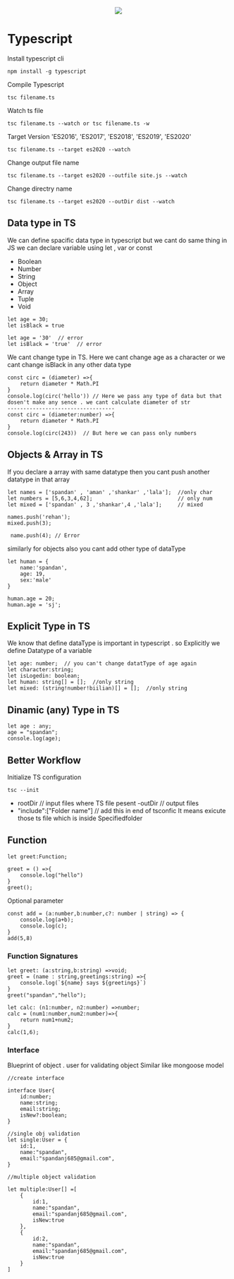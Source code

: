 <p align="center">
<img src="https://miro.medium.com/max/276/1*7QwRdAxb9Q8wejjQJiFJsQ.png" >
</p>

# Typescript

  Install typescript cli
```
npm install -g typescript
```
Compile Typescript
```
tsc filename.ts
```
 Watch ts file 
 ```
 tsc filename.ts --watch or tsc filename.ts -w
```
Target Version 'ES2016', 'ES2017', 'ES2018', 'ES2019', 'ES2020'
```
tsc filename.ts --target es2020 --watch
```
Change output file name
```
tsc filename.ts --target es2020 --outfile site.js --watch
```
Change directry name
```
tsc filename.ts --target es2020 --outDir dist --watch
```
## Data type in TS

We can define spacific data type in typescript but we cant do same thing in JS
we can declare variable using let , var or const 
- Boolean
- Number
- String
- Object
- Array
- Tuple
- Void
```
let age = 30;
let isBlack = true

let age = '30'  // error
let isBlack = 'true'  // error
```
We cant change type in TS. Here we cant change age as a character or we cant change isBlack in any other data type

```
const circ = (diameter) =>{
    return diameter * Math.PI
}
console.log(circ('hello')) // Here we pass any type of data but that dosen't make any sence . we cant calculate diameter of str
----------------------------------
const circ = (diameter:number) =>{
    return diameter * Math.PI
}
console.log(circ(243))  // But here we can pass only numbers
```
## Objects & Array in TS

If you declare a array with same datatype then you cant push another datatype in that array
```
let names = ['spandan' , 'aman' ,'shankar' ,'lala'];  //only char
let numbers = [5,6,3,4,62];                           // only num
let mixed = ['spandan' , 3 ,'shankar',4 ,'lala'];     // mixed

names.push('rehan');
mixed.push(3);

 name.push(4); // Error
```
similarly for objects also you cant add other type of dataType
```
let human = {
    name:'spandan',
    age: 19,
    sex:'male'
}

human.age = 20;
human.age = 'sj';
```
## Explicit Type in TS
We know that define dataType is important in typescript . so Explicitly we define Datatype of a variable 

```
let age: number;  // you can't change datatType of age again
let character:string;
let isLogedin: boolean;
let human: string[] = [];  //only string
let mixed: (string!number!biilian)[] = [];  //only string
```
## Dinamic (any) Type in TS

```
let age : any;
age = "spandan";
console.log(age);
```
## Better Workflow
Initialize TS configuration
``` 
tsc --init 
```
- rootDir // input files where TS file pesent
-outDir   // output files 
- "include":["Folder name"]  // add this in end of tsconfic
It means exicute those ts file which is inside Specifiedfolder

## Function

```
let greet:Function;

greet = () =>{
    console.log("hello")
}
greet();
```
Optional parameter
```
const add = (a:number,b:number,c?: number | string) => {
    console.log(a+b);
    console.log(c);
}
add(5,8)
```
### Function Signatures
```
let greet: (a:string,b:string) =>void;
greet = (name : string,greetings:string) =>{
    console.log(`${name} says ${greetings}`)
}
greet("spandan","hello");

let calc: (n1:number, n2:number) =>number; 
calc = (num1:number,num2:number)=>{
    return num1+num2;
}
calc(1,6);
```
### Interface
Blueprint of object . user for validating object
Similar like mongoose model
```
//create interface

interface User{
    id:number;
    name:string;
    email:string;
    isNew?:boolean;
}

//single obj validation
let single:User = {
    id:1,
    name:"spandan",
    email:"spandanj685@gmail.com",
}

//multiple object validation

let multiple:User[] =[
    {
        id:1,
        name:"spandan",
        email:"spandanj685@gmail.com",
        isNew:true
    },
    {
        id:2,
        name:"spandan",
        email:"spandanj685@gmail.com",
        isNew:true
    }
]
```

